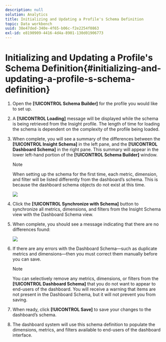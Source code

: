 ```yaml
---
description: null
solution: Analytics
title: Initializing and Updating a Profile's Schema Definition
topic: Data workbench
uuid: 38e47ded-340e-4f65-b06c-f2e2254f0863
exl-id: e8190909-4416-4d4a-8901-130d01906773
---
```

# Initializing and Updating a Profile's Schema Definition{#initializing-and-updating-a-profile-s-schema-definition}

1. Open the **[!UICONTROL Schema Builder]** for the profile you would like to set up.
1. A **[!UICONTROL Loading]** message will be displayed while the schema is being retrieved from the Insight profile. The length of time for loading the schema is dependent on the complexity of the profile being loaded.
1. When complete, you will see a summary of the differences between the **[!UICONTROL Insight Schema]** in the left pane, and the **[!UICONTROL Dashboard Schema]** in the right pane. This summary will appear in the lower left-hand portion of the **[!UICONTROL Schema Builder]** window.

   >[!NOTE]
   >
   >When setting up the schema for the first time, each metric, dimension, and filter will be listed differently from the dashboard’s schema. This is because the dashboard schema objects do not exist at this time.

   ![](assets/schema_builder2.png)

1. Click the **[!UICONTROL Synchronize with Schema]** button to synchronize all metrics, dimensions, and filters from the Insight Schema view with the Dashboard Schema view.
1. When complete, you should see a message indicating that there are no differences found:

   ![](assets/diff_found.png)

1. If there are any errors with the Dashboard Schema—such as duplicate metrics and dimensions—then you must correct them manually before you can save.

   >[!NOTE]
   >
   >You can selectively remove any metrics, dimensions, or filters from the **[!UICONTROL Dashboard Schema]** that you do not want to appear to end-users of the dashboard. You will receive a warning that items are not present in the Dashboard Schema, but it will not prevent you from saving.

1. When ready, click **[!UICONTROL Save]** to save your changes to the dashboard’s schema.
1. The dashboard system will use this schema definition to populate the dimensions, metrics, and filters available to end-users of the dashboard interface.
